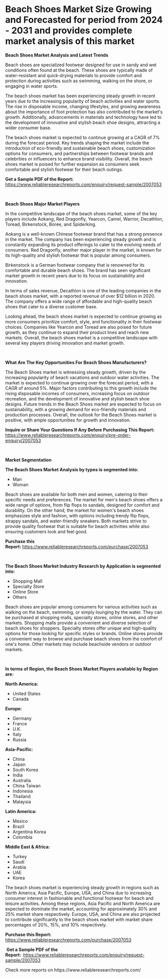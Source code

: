<p><h1>Beach Shoes Market Size Growing and Forecasted for period from 2024 - 2031 and provides complete market analysis of this market</h1></p><p><strong>Beach Shoes Market Analysis and Latest Trends</strong></p>
<p><p>Beach shoes are specialized footwear designed for use in sandy and wet conditions often found at the beach. These shoes are typically made of water-resistant and quick-drying materials to provide comfort and protection during activities such as swimming, walking on the shore, or engaging in water sports.</p><p>The beach shoes market has been experiencing steady growth in recent years due to the increasing popularity of beach activities and water sports. The rise in disposable income, changing lifestyles, and growing awareness about the importance of foot protection has also contributed to the market's growth. Additionally, advancements in materials and technology have led to the development of innovative and stylish beach shoe designs, attracting a wider consumer base.</p><p>The beach shoes market is expected to continue growing at a CAGR of 7% during the forecast period. Key trends shaping the market include the introduction of eco-friendly and sustainable beach shoes, customization options for consumers, and partnerships between footwear brands and celebrities or influencers to enhance brand visibility. Overall, the beach shoes market is poised for further expansion as consumers seek comfortable and stylish footwear for their beach outings.</p></p>
<p><strong>Get a Sample PDF of the Report:&nbsp;</strong> <a href="https://www.reliableresearchreports.com/enquiry/request-sample/2007053">https://www.reliableresearchreports.com/enquiry/request-sample/2007053</a></p>
<p>&nbsp;</p>
<p><strong>Beach Shoes Major Market Players</strong></p>
<p><p>In the competitive landscape of the beach shoes market, some of the key players include Aokang, Red Dragonfly, Yearcon, Camel, Warrior, Decathlon, Toread, Birkenstock, Boree, and Spiderking. </p><p>Aokang is a well-known Chinese footwear brand that has a strong presence in the market. The company has been experiencing steady growth and is constantly expanding its product offerings to cater to the evolving needs of consumers. Red Dragonfly, another major player in the market, is known for its high-quality and stylish footwear that is popular among consumers. </p><p>Birkenstock is a German footwear company that is renowned for its comfortable and durable beach shoes. The brand has seen significant market growth in recent years due to its focus on sustainability and innovation. </p><p>In terms of sales revenue, Decathlon is one of the leading companies in the beach shoes market, with a reported revenue of over $12 billion in 2020. The company offers a wide range of affordable and high-quality beach shoes that cater to a diverse customer base. </p><p>Looking ahead, the beach shoes market is expected to continue growing as more consumers prioritize comfort, style, and functionality in their footwear choices. Companies like Yearcon and Toread are also poised for future growth, as they continue to expand their product lines and reach new markets. Overall, the beach shoes market is a competitive landscape with several key players driving innovation and market growth.</p></p>
<p>&nbsp;</p>
<p><strong>What Are The Key Opportunities For Beach Shoes Manufacturers?</strong></p>
<p><p>The Beach Shoes market is witnessing steady growth, driven by the increasing popularity of beach vacations and outdoor water activities. The market is expected to continue growing over the forecast period, with a CAGR of around 5%. Major factors contributing to this growth include the rising disposable incomes of consumers, increasing focus on outdoor recreation, and the development of innovative and stylish beach shoe designs. Future trends in the Beach Shoes market are expected to focus on sustainability, with a growing demand for eco-friendly materials and production processes. Overall, the outlook for the Beach Shoes market is positive, with ample opportunities for growth and innovation.</p></p>
<p><strong>Inquire or Share Your Questions If Any Before Purchasing This Report:</strong> <a href="https://www.reliableresearchreports.com/enquiry/pre-order-enquiry/2007053">https://www.reliableresearchreports.com/enquiry/pre-order-enquiry/2007053</a></p>
<p>&nbsp;</p>
<p><strong>Market Segmentation</strong></p>
<p><strong>The Beach Shoes Market Analysis by types is segmented into:</strong></p>
<p><ul><li>Man</li><li>Woman</li></ul></p>
<p><p>Beach shoes are available for both men and women, catering to their specific needs and preferences. The market for men's beach shoes offers a wide range of options, from flip flops to sandals, designed for comfort and durability. On the other hand, the market for women's beach shoes emphasizes style and fashion, with options including trendy flip flops, strappy sandals, and water-friendly sneakers. Both markets strive to provide quality footwear that is suitable for beach activities while also ensuring customers look and feel good.</p></p>
<p><strong>Purchase this Report:&nbsp;</strong><a href="https://www.reliableresearchreports.com/purchase/2007053">https://www.reliableresearchreports.com/purchase/2007053</a></p>
<p>&nbsp;</p>
<p><strong>The Beach Shoes Market Industry Research by Application is segmented into:</strong></p>
<p><ul><li>Shopping Mall</li><li>Specialty Store</li><li>Online Store</li><li>Others</li></ul></p>
<p><p>Beach shoes are popular among consumers for various activities such as walking on the beach, swimming, or simply lounging by the water. They can be purchased at shopping malls, specialty stores, online stores, and other markets. Shopping malls provide a convenient and diverse selection of beach shoes for shoppers. Specialty stores offer unique and high-quality options for those looking for specific styles or brands. Online stores provide a convenient way to browse and purchase beach shoes from the comfort of one's home. Other markets may include beachside vendors or outdoor markets.</p></p>
<p>&nbsp;</p>
<p><strong>In terms of Region, the Beach Shoes Market Players available by Region are:</strong></p>
<p>
    <p> <strong> North America: </strong>
        <ul>
            <li>United States</li>
            <li>Canada</li>
        </ul>
        </p> 
    <p> <strong> Europe: </strong>
        <ul>
            <li>Germany</li>
            <li>France</li>
            <li>U.K.</li>
            <li>Italy</li>
            <li>Russia</li>
        </ul>
        </p> 
    <p> <strong> Asia-Pacific: </strong>
        <ul>
            <li>China</li>
            <li>Japan</li>
            <li>South Korea</li>
            <li>India</li>
            <li>Australia</li>
            <li>China Taiwan</li>
            <li>Indonesia</li>
            <li>Thailand</li>
            <li>Malaysia</li>
        </ul>
        </p> 
    <p> <strong> Latin America: </strong>
        <ul>
            <li>Mexico</li>
            <li>Brazil</li>
            <li>Argentina Korea</li>
            <li>Colombia</li>
        </ul>
        </p> 
    <p> <strong> Middle East & Africa: </strong>
        <ul>
            <li>Turkey</li>
            <li>Saudi</li>
            <li>Arabia</li>
            <li>UAE</li>
            <li>Korea</li>
        </ul>
    </p>
    </p>
<p><p>The beach shoes market is experiencing steady growth in regions such as North America, Asia Pacific, Europe, USA, and China due to increasing consumer interest in fashionable and functional footwear for beach and leisure activities. Among these regions, Asia Pacific and North America are expected to dominate the market, accounting for approximately 30% and 25% market share respectively. Europe, USA, and China are also projected to contribute significantly to the beach shoes market with market share percentages of 20%, 15%, and 10% respectively.</p></p>
<p><strong>Purchase this Report: </strong><a href="https://www.reliableresearchreports.com/purchase/2007053">https://www.reliableresearchreports.com/purchase/2007053</a></p>
<p>&nbsp;<strong>Get a Sample PDF of the Report:&nbsp;&nbsp;</strong><a href="https://www.reliableresearchreports.com/enquiry/request-sample/2007053">https://www.reliableresearchreports.com/enquiry/request-sample/2007053</a></p>
<p><strong></strong></p>
<p>Check more reports on https://www.reliableresearchreports.com/</p>